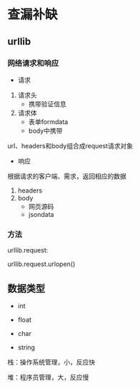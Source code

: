 

# 查漏补缺

## urllib

### 网络请求和响应

- 请求



1. 请求头
   - 携带验证信息
2. 请求体
   - 表单formdata
   - body中携带

url、headers和body组合成request请求对象



- 响应

根据请求的客户端、需求，返回相应的数据

1. headers
2. body
   - 网页源码
   - jsondata

### 方法

urllib.request:



urllib.request.urlopen()





## 数据类型

- int

- float
- char
- string



栈：操作系统管理，小，反应快

堆：程序员管理，大，反应慢


























